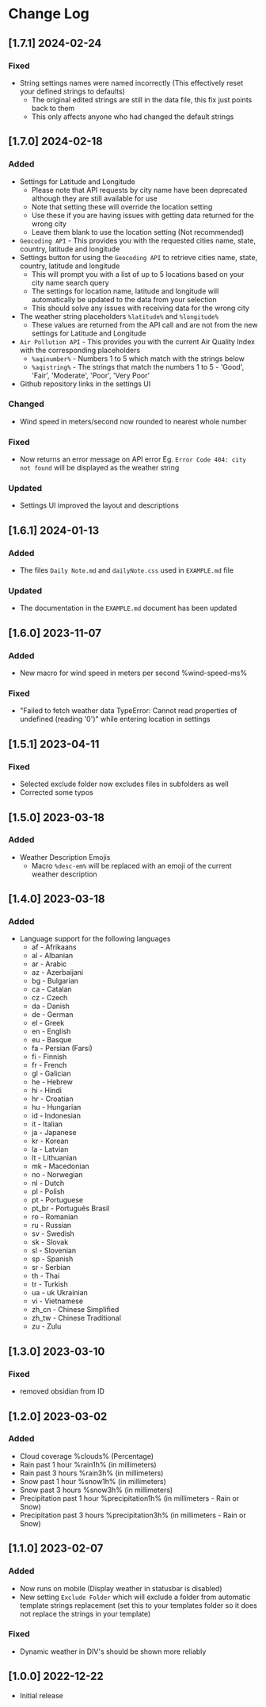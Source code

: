 # Change Log

<!-- ## [v-inc] ${YEAR4}-${MONTHNUMBER}-${DATE} -->
## [1.7.1] 2024-02-24
### Fixed
- String settings names were named incorrectly (This effectively reset your defined strings to defaults)
  - The original edited strings are still in the data file, this fix just points back to them
  - This only affects anyone who had changed the default strings

## [1.7.0] 2024-02-18
### Added
- Settings for Latitude and Longitude
  - Please note that API requests by city name have been deprecated although they are still available for use
  - Note that setting these will override the location setting
  - Use these if you are having issues with getting data returned for the wrong city
  - Leave them blank to use the location setting (Not recommended)
- `Geocoding API` - This provides you with the requested cities name, state, country, latitude and longitude
- Settings button for using the `Geocoding API` to retrieve cities name, state, country, latitude and longitude
  - This will prompt you with a list of up to 5 locations based on your city name search query
  - The settings for location name, latitude and longitude will automatically be updated to the data from your selection
  - This should solve any issues with receiving data for the wrong city
- The weather string placeholders `%latitude%` and `%longitude%`
  - These values are returned from the API call and are not from the new settings for Latitude and Longitude
- `Air Pollution API` - This provides you with the current Air Quality Index with the corresponding placeholders
  - `%aqinumber%` - Numbers 1 to 5 which match with the strings below
  - `%aqistring%` - The strings that match the numbers 1 to 5 - 'Good', 'Fair', 'Moderate', 'Poor', 'Very Poor'
- Github repository links in the settings UI
### Changed
- Wind speed in meters/second now rounded to nearest whole number
### Fixed
- Now returns an error message on API error Eg. `Error Code 404: city not found` will be displayed as the weather string
### Updated
- Settings UI improved the layout and descriptions

## [1.6.1] 2024-01-13
### Added
- The files `Daily Note.md` and `dailyNote.css` used in `EXAMPLE.md` file
### Updated
- The documentation in the `EXAMPLE.md` document has been updated

## [1.6.0] 2023-11-07
### Added
- New macro for wind speed in meters per second %wind-speed-ms%
### Fixed
- "Failed to fetch weather data TypeError: Cannot read properties of undefined (reading '0')" while entering location in settings 

## [1.5.1] 2023-04-11
### Fixed
- Selected exclude folder now excludes files in subfolders as well
- Corrected some typos

## [1.5.0] 2023-03-18
### Added
- Weather Description Emojis
  - Macro `%desc-em%` will be replaced with an emoji of the current weather description

## [1.4.0] 2023-03-18
### Added
- Language support for the following languages
  - af - Afrikaans
  - al - Albanian
  - ar - Arabic
  - az - Azerbaijani
  - bg - Bulgarian
  - ca - Catalan
  - cz - Czech
  - da - Danish
  - de - German
  - el - Greek
  - en - English
  - eu - Basque
  - fa - Persian (Farsi)
  - fi - Finnish
  - fr - French
  - gl - Galician
  - he - Hebrew
  - hi - Hindi
  - hr - Croatian
  - hu - Hungarian
  - id - Indonesian
  - it - Italian
  - ja - Japanese
  - kr - Korean
  - la - Latvian
  - lt - Lithuanian
  - mk - Macedonian
  - no - Norwegian
  - nl - Dutch
  - pl - Polish
  - pt - Portuguese
  - pt_br - Português Brasil
  - ro - Romanian
  - ru - Russian
  - sv - Swedish
  - sk - Slovak
  - sl - Slovenian
  - sp - Spanish
  - sr - Serbian
  - th - Thai
  - tr - Turkish
  - ua - uk Ukrainian
  - vi - Vietnamese
  - zh_cn - Chinese Simplified
  - zh_tw - Chinese Traditional
  - zu - Zulu

## [1.3.0] 2023-03-10
### Fixed
- removed obsidian from ID

## [1.2.0] 2023-03-02
### Added
- Cloud coverage %clouds% (Percentage)
- Rain past 1 hour %rain1h% (in millimeters)
- Rain past 3 hours %rain3h% (in millimeters)
- Snow past 1 hour %snow1h% (in millimeters)
- Snow past 3 hours %snow3h% (in millimeters)
- Precipitation past 1 hour %precipitation1h% (in millimeters - Rain or Snow)
- Precipitation past 3 hours %precipitation3h% (in millimeters - Rain or Snow)

## [1.1.0] 2023-02-07
### Added
- Now runs on mobile (Display weather in statusbar is disabled)
- New setting `Exclude Folder` which will exclude a folder from automatic template strings replacement (set this to your templates folder so it does not replace the strings in your template)

### Fixed
- Dynamic weather in DIV's should be shown more reliably

## [1.0.0] 2022-12-22
- Initial release
